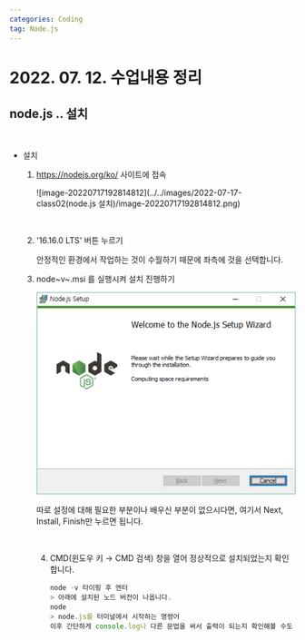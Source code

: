 ```yaml
---
categories: Coding	
tag: Node.js
---
```




# 2022. 07. 12. 수업내용 정리 

## node.js .. 설치

<br>

* 설치

  1. https://nodejs.org/ko/ 사이트에 접속

     ![image-20220717192814812](../../images/2022-07-17-class02(node.js 설치)/image-20220717192814812.png)

     <br>

  2. '16.16.0 LTS' 버튼 누르기

     안정적인 환경에서 작업하는 것이 수월하기 때문에 좌측에 것을 선택합니다.<br>

  3. node~v~.msi 를 실행시켜 설치 진행하기

     <img src="../../images/2022-07-17-class02(node.js 설치)/node예시.png" alt="node예시" style="zoom:150%;" />

     따로 설정에 대해 필요한 부분이나 배우신 부분이 없으시다면, 여기서 Next, Install, Finish만 누르면 됩니다.

     <br>

     4. CMD(윈도우 키 → CMD 검색) 창을 열어 정상적으로 설치되었는지 확인합니다.

        ```javascript
        node -v 타이핑 후 엔터
        > 아래에 설치된 노드 버전이 나옵니다. 
        node 
        > node.js를 터미널에서 시작하는 명령어
        이후 간단하게 console.log나 다른 문법을 써서 출력이 되는지 확인해볼 수도 있습니다. 
        ```

        

     

     

  